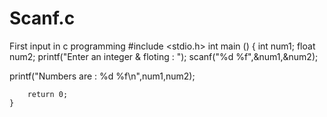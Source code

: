# Scanf.c
First input in c programming
#include <stdio.h>
    int main () {
        int num1;
        float num2;
        printf("Enter an integer & floting : ");
        scanf("%d %f",&num1,&num2);


 printf("Numbers are : %d %f\n",num1,num2);

        return 0;
    }
